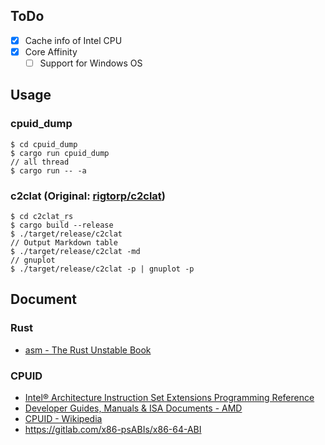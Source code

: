 ## ToDo

 * [x] Cache info of Intel CPU 
 * [x] Core Affinity
    * [ ] Support for Windows OS

## Usage
### cpuid_dump

    $ cd cpuid_dump
    $ cargo run cpuid_dump
    // all thread
    $ cargo run -- -a

### c2clat (Original: [rigtorp/c2clat](https://github.com/rigtorp/c2clat))

    $ cd c2clat_rs
    $ cargo build --release
    $ ./target/release/c2clat
    // Output Markdown table
    $ ./target/release/c2clat -md
    // gnuplot
    $ ./target/release/c2clat -p | gnuplot -p

## Document
### Rust
 * [asm - The Rust Unstable Book](https://doc.rust-lang.org/beta/unstable-book/library-features/asm.html)
### CPUID
 * [Intel® Architecture Instruction Set Extensions Programming Reference](https://software.intel.com/content/www/us/en/develop/download/intel-architecture-instruction-set-extensions-programming-reference.html)
 * [Developer Guides, Manuals & ISA Documents - AMD](https://developer.amd.com/resources/developer-guides-manuals/)
 * [CPUID - Wikipedia](https://en.wikipedia.org/wiki/CPUID)
 * <https://gitlab.com/x86-psABIs/x86-64-ABI>

